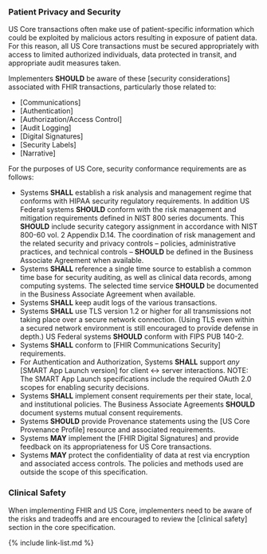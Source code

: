 
### Patient Privacy and Security

US Core transactions often make use of patient-specific information which could be exploited by malicious actors resulting in exposure of patient data. For this reason, all US Core transactions must be secured appropriately with access to limited authorized individuals, data protected in transit, and appropriate audit measures taken.

Implementers **SHOULD** be aware of these [security considerations] associated with FHIR transactions, particularly those related to:

-   [Communications]
-   [Authentication]
-   [Authorization/Access Control]
-   [Audit Logging]
-   [Digital Signatures]
-   [Security Labels]
-   [Narrative]

For the purposes of US Core, security conformance requirements are as follows:


- Systems **SHALL** establish a risk analysis and management regime that conforms with HIPAA security regulatory requirements. In addition US Federal systems **SHOULD** conform with the risk management and mitigation requirements defined in NIST 800 series documents. This **SHOULD** include security category assignment in accordance with NIST 800-60 vol. 2 Appendix D.14. The coordination of risk management and the related security and privacy controls – policies, administrative practices, and technical controls – **SHOULD** be defined in the Business Associate Agreement  when available.
- Systems **SHALL** reference a single time source to establish a common time base for security auditing, as well as clinical data records, among computing systems. The selected time service **SHOULD** be documented in the Business Associate Agreement when available.
- Systems **SHALL** keep audit logs of the various transactions.
-   Systems **SHALL** use TLS version 1.2 or higher for all transmissions not taking place over a secure network connection.
     (Using TLS even within a secured network environment is still encouraged to provide defense in depth.) US Federal systems **SHOULD** conform with FIPS PUB 140-2.
-   Systems **SHALL** conform to [FHIR Communications Security] requirements.
-   For Authentication and Authorization, Systems **SHALL** support <span class="bg-success" markdown="1">*any* [SMART App Launch version]</span><!-- new-content --> for client <-> server interactions. NOTE: The <span class="bg-success" markdown="1">SMART App Launch</span><!-- new-content --> specifications include the required OAuth 2.0 scopes for enabling security decisions.
-   Systems **SHALL** implement consent requirements per their state, local, and institutional policies. The Business Associate Agreements **SHOULD** document systems mutual consent requirements.
-   Systems **SHOULD** provide Provenance statements using the [US Core Provenance Profile] resource and associated requirements.
-   Systems **MAY** implement the [FHIR Digital Signatures] and provide feedback on its appropriateness for US Core transactions.
-   Systems **MAY** protect the confidentiality of data at rest via encryption and associated access controls. The policies and methods used are outside the scope of this specification.

### Clinical Safety

When implementing FHIR and US Core, implementers need to be aware of the risks and tradeoffs and are encouraged to review the [clinical safety] section in the core specification.

{% include link-list.md %}
